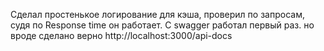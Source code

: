 Сделал простенькое логирование для кэша, проверил по запросам, судя по Response time он работает.
С swagger работал первый раз. но вроде сделано верно http://localhost:3000/api-docs
